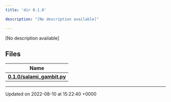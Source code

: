 ```yaml
---
title: 'dir 0.1.0'

description: "[No description available]"

---
```







[No description available]

## Files

| Name           |
| -------------- |
| **[0.1.0/salami_gambit.py](/documentation/code/gambit_2.2/files/salami__gambit_8py/#file-salami-gambit.py)**  |






-------------------------------

Updated on 2022-08-10 at 15:22:40 +0000
